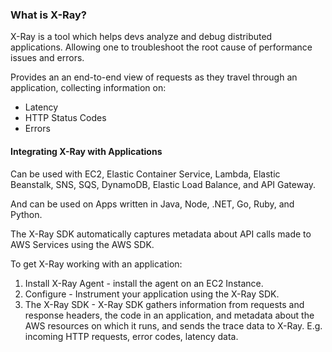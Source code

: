 ### What is X-Ray?

X-Ray is a tool which helps devs analyze and debug distributed applications. Allowing one to troubleshoot the root cause of performance issues and errors.

Provides an an end-to-end view of requests as they travel through an application, collecting information on:

- Latency
- HTTP Status Codes
- Errors

#### Integrating X-Ray with Applications

Can be used with EC2, Elastic Container Service, Lambda, Elastic Beanstalk, SNS, SQS, DynamoDB, Elastic Load Balance, and API Gateway.

And can be used on Apps written in Java, Node, .NET, Go, Ruby, and Python.

The X-Ray SDK automatically captures metadata about API calls made to AWS Services using the AWS SDK.

To get X-Ray working with an application:

1. Install X-Ray Agent - install the agent on an EC2 Instance.
2. Configure - Instrument your application using the X-Ray SDK.
3. The X-Ray SDK - X-Ray SDK gathers information from requests and response headers, the code in an application, and metadata about the AWS resources on which it runs, and sends the trace data to X-Ray. E.g. incoming HTTP requests, error codes, latency data.
